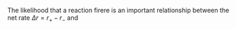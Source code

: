 The likelihood that a reaction firere is an important relationship between the net rate $\Delta r=r_+ - r_-$ and